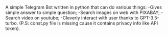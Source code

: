 A simple Telegram Bot written in python that can do various things:
-Gives simple answer to simple question;
-Search images on web with PIXABAY;
-Search video on youtube;
-Cleverly interact with user thanks to GPT-3.5-turbo.
(P.S: const.py file is missing cause it contains privacy info like API token).